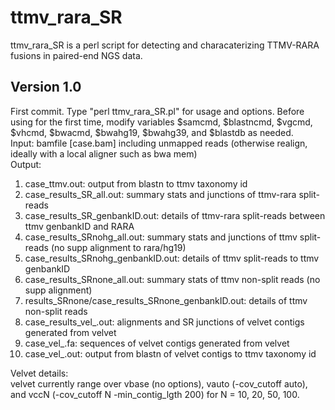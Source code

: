 # ttmv_rara_SR
ttmv_rara_SR is a perl script for detecting and characaterizing TTMV-RARA fusions in paired-end NGS data.

## Version 1.0
First commit.
Type "perl ttmv_rara_SR.pl" for usage and options.
Before using for the first time, modify variables $samcmd, $blastncmd, $vgcmd, $vhcmd, $bwacmd, $bwahg19, $bwahg39, and $blastdb as needed.<br>
Input: bamfile [case.bam] including unmapped reads (otherwise realign, ideally with a local aligner such as bwa mem)<br>
Output:
1. case_ttmv.out: output from blastn to ttmv taxonomy id
2. case_results_SR_all.out: summary stats and junctions of ttmv-rara split-reads
3. case_results_SR_genbankID.out: details of ttmv-rara split-reads between ttmv genbankID and RARA
4. case_results_SRnohg_all.out: summary stats and junctions of ttmv split-reads (no supp alignment to rara/hg19)
5. case_results_SRnohg_genbankID.out: details of ttmv split-reads to ttmv genbankID
6. case_results_SRnone_all.out: summary stats of ttmv non-split reads (no supp alignment)
7. results_SRnone/case_results_SRnone_genbankID.out: details of ttmv non-split reads
8. case_results_vel_<settings>.out: alignments and SR junctions of velvet contigs generated from velvet <settings>
9. case_vel_<settings>.fa: sequences of velvet contigs generated from velvet <settings>
10. case_vel_<settings>.out: output from blastn of velvet contigs to ttmv taxonomy id

Velvet details:<br>
velvet <setting> currently range over vbase (no options), vauto (-cov_cutoff auto), and vccN (-cov_cutoff N -min_contig_lgth 200) for N = 10, 20, 50, 100. 
